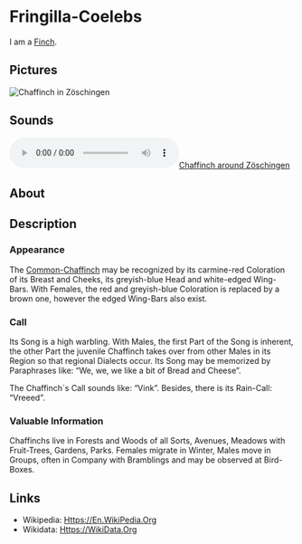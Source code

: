 # Fringilla-Coelebs <a id="1"/>

I am a [Finch](260010009.md).

## Pictures <a id="1000"/>

![Chaffinch in Zöschingen](400000246.jpg)

## Sounds <a id="5000"/>

![Chaffinch around Zöschingen](400000247.mp3)

## About <a id="2000"/>

## Description <a id="3000"/>

### Appearance <a id="3010"/>

The [Common-Chaffinch](260010003.md) may be recognized by its carmine-red Coloration of its Breast and Cheeks, its greyish-blue Head and white-edged Wing-Bars. With Females, the red and greyish-blue Coloration is replaced by a brown one, however the edged Wing-Bars also exist.

### Call <a id="3010"/>

Its Song is a high warbling. With Males, the first Part of the Song is inherent, the other Part the juvenile Chaffinch takes over from other Males in its Region so that regional Dialects occur. Its Song may be memorized by Paraphrases like: “We, we, we like a bit of Bread and Cheese”.

The Chaffinch´s Call sounds like: “Vink”. Besides, there is its Rain-Call: “Vreeed”.

### Valuable Information <a id="3020"/>

Chaffinchs live in Forests and Woods of all Sorts, Avenues, Meadows with Fruit-Trees, Gardens, Parks. Females migrate in Winter, Males move in Groups, often in Company with Bramblings and may be observed at Bird-Boxes.

## Links <a id="4000"/>

- Wikipedia: [Https://En.WikiPedia.Org](https://en.wikipedia.org/wiki/Eurasian_chaffinch)
- Wikidata: [Https://WikiData.Org](https://wikidata.org/wiki/Q25383)

